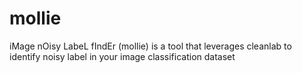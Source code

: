 # mollie
iMage nOisy LabeL fIndEr (mollie) is a tool that leverages cleanlab to identify noisy label in your image classification dataset
